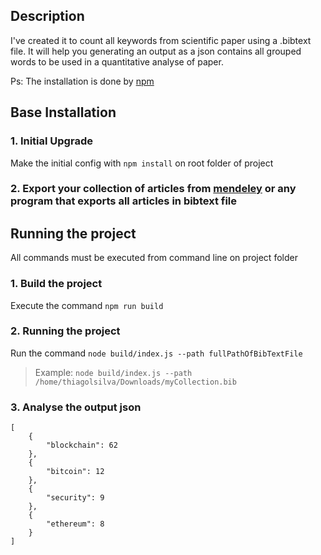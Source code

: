 ## Description
I've created it to count all keywords from scientific paper using a .bibtext file.
It will help you generating an output as a json contains all grouped words to be used in a quantitative analyse of paper.

Ps: The installation is done by [npm](https://www.npmjs.com/)

## Base Installation

### 1. Initial Upgrade
Make the initial config with `npm install` on root folder of project

### 2. Export your collection of articles from [mendeley](https://blog.mendeley.com/tag/bibtex/) or any program that exports all articles in bibtext file

## Running the project
All commands must be executed from command line on project folder

### 1. Build the project
Execute the command `npm run build`

### 2. Running the project
Run the command `node build/index.js --path fullPathOfBibTextFile`
> Example:
`node build/index.js --path /home/thiagolsilva/Downloads/myCollection.bib`

### 3. Analyse the output json
```
[
    {
        "blockchain": 62
    },
    {
        "bitcoin": 12
    },
    {
        "security": 9
    },
    {
        "ethereum": 8
    }
]
```
